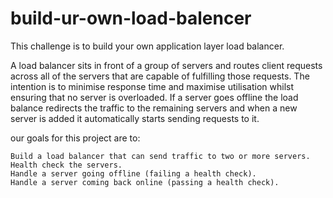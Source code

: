 # build-ur-own-load-balencer

This challenge is to build your own application layer load balancer.

A load balancer sits in front of a group of servers and routes client requests across all of the servers that are capable of fulfilling those requests. The intention is to minimise response time and maximise utilisation whilst ensuring that no server is overloaded. If a server goes offline the load balance redirects the traffic to the remaining servers and when a new server is added it automatically starts sending requests to it.

our goals for this project are to:

    Build a load balancer that can send traffic to two or more servers.
    Health check the servers.
    Handle a server going offline (failing a health check).
    Handle a server coming back online (passing a health check).
